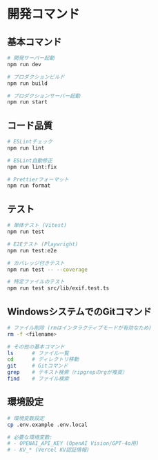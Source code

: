 # 開発コマンド

## 基本コマンド
```bash
# 開発サーバー起動
npm run dev

# プロダクションビルド
npm run build

# プロダクションサーバー起動
npm run start
```

## コード品質
```bash
# ESLintチェック
npm run lint

# ESLint自動修正
npm run lint:fix

# Prettierフォーマット
npm run format
```

## テスト
```bash
# 単体テスト (Vitest)
npm run test

# E2Eテスト (Playwright)
npm run test:e2e

# カバレッジ付きテスト
npm run test -- --coverage

# 特定ファイルのテスト
npm run test src/lib/exif.test.ts
```

## WindowsシステムでのGitコマンド
```bash
# ファイル削除 (rmはインタラクティブモードが有効なため)
rm -f <filename>

# その他の基本コマンド
ls      # ファイル一覧
cd      # ディレクトリ移動
git     # Gitコマンド
grep    # テキスト検索（ripgrepのrgが推奨）
find    # ファイル検索
```

## 環境設定
```bash
# 環境変数設定
cp .env.example .env.local

# 必要な環境変数:
# - OPENAI_API_KEY (OpenAI Vision/GPT-4o用)
# - KV_* (Vercel KV認証情報)
```